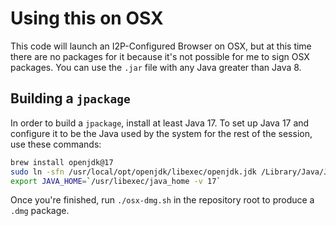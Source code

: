 Using this on OSX
=================

This code will launch an I2P-Configured Browser on OSX, but at this time
there are no packages for it because it's not possible for me to sign OSX
packages. You can use the `.jar` file with any Java greater than Java 8.

Building a `jpackage`
---------------------

In order to build a `jpackage`, install at least Java 17. To set up Java
17 and configure it to be the Java used by the system for the rest of the
session, use these commands:

```sh
brew install openjdk@17 
sudo ln -sfn /usr/local/opt/openjdk/libexec/openjdk.jdk /Library/Java/JavaVirtualMachines/openjdk.jdk
export JAVA_HOME=`/usr/libexec/java_home -v 17`
```

Once you're finished, run `./osx-dmg.sh` in the repository root to produce a
`.dmg` package.